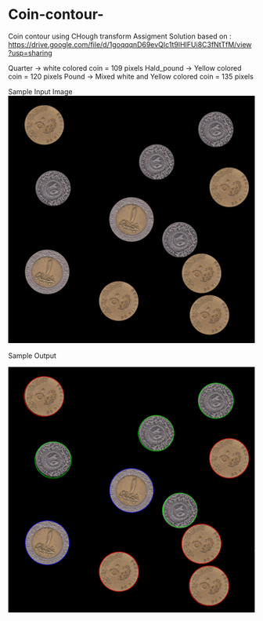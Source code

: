 # Coin-contour-
Coin contour  using CHough transform
Assigment Solution based on : https://drive.google.com/file/d/1goqqqnD69evQIc1t9lHIFUi8C3fNtTfM/view?usp=sharing


Quarter -> white colored coin = 109 pixels
Hald_pound -> Yellow colored coin = 120 pixels
Pound -> Mixed white and Yellow colored coin = 135 pixels


Sample Input Image
![Screenshot](coins_5.jpg)



Sample Output

![Screenshot](output_coins_4.png)

